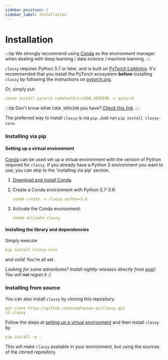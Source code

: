 ```yaml
---
sidebar_position: 2
sidebar_label: Installation
---
```


# Installation

:::tip
We strongly recommend using [Conda](https://conda.io/) as the environment manager when dealing with deep learning / data science / machine learning.
:::

`classy` requires Python 3.7 or later, and is built on [PyTorch Lightning](https://pytorchlightning.ai/).
It's recommended that you install the PyTorch ecosystem **before** installing `classy` by following the instructions on [pytorch.org](https://pytorch.org/).

Or, simply put: 
```yaml
conda install pytorch cudatoolkit=CUDA_VERSION -c pytorch
```

:::tip
Don't know what `CUDA_VERSION` you have?
[Check this link](https://stackoverflow.com/a/68499241/1908499).
:::

The preferred way to install `classy` is via `pip`. Just run `pip install classy-core`.

<!-- `classy` works on *any* platform, as long as it is correctly configured. -->

### Installing via pip

#### Setting up a virtual environment

[Conda](https://conda.io/) can be used set up a virtual environment with the
version of Python required for `classy`.  If you already have a Python 3
environment you want to use, you can skip to the 'installing via pip' section.

1.  [Download and install Conda](https://conda.io/projects/conda/en/latest/user-guide/install/index.html).

2.  Create a Conda environment with Python 3.7-3.9:

    ```yaml
    conda create -n classy python=3.8
    ```

3.  Activate the Conda environment:

    ```yaml
    conda activate classy
    ```

#### Installing the library and dependencies

Simply execute

```yaml
pip install classy-core
```

and voilà! You're all set.

*Looking for some adventures? Install nightly releases directly from [pypi](https://pypi.org/project/classy-core/#history)! You will ~~not~~ regret it :)*


### Installing from source
You can also install `classy` by cloning this repository:

```yaml
git clone https://github.com/sunglasses-ai/classy.git
cd classy
```

Follow the steps at [setting up a virtual environment](#setting-up-a-virtual-environment) and then install `classy` by

```yaml
pip install -e .
```

This will make `classy` available in your environment, but using the sources of the cloned repository.

<!--
# TODO (?):
- docker
- colab
- vastai
-->